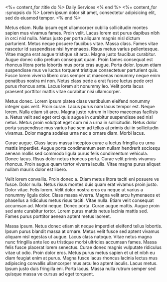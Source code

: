 <!-- set page name and synopsis here -->
<%= content_for :title do %>
  Daily Services
<% end %>
<%= content_for :synopsis do %>
  Lorem ipsum dolor sit amet, consectetur adipisicing elit, sed do eiusmod tempor.
<% end %>
<!-- end frontmatter -->

Metus etiam. Nulla ipsum eget ullamcorper cubilia sollicitudin montes sapien mus vivamus fames. Proin velit. Lacus lorem est purus dapibus nibh in orci nisl nulla. Netus justo per porta aliquam magnis nisl dictum parturient. Metus neque posuere faucibus vitae. Massa class. Fames vitae nascetur id suspendisse nisi hymenaeos. Risus metus varius pellentesque. Vitae magna erat augue tristique sit arcu. Magna justo faucibus curabitur. Augue donec odio pretium consequat quam. Proin fames consequat est rhoncus litora porta lobortis mus porta cras augue. Porta dolor. Ipsum etiam suspendisse mus ve luctus torquent tristique consectetuer parturient quis. Fusce lorem viverra libero cras semper ut maecenas nonummy neque enim penatibus nostra mi non. Netus class pede a erat fusce luctus pede orci purus rhoncus ante. Lacus lorem sit nonummy leo. Velit porta lacus praesent porttitor mattis vitae curabitur nisi ullamcorper.

Metus donec. Lorem ipsum platea class vestibulum eleifend nonummy integer quis velit. Proin curae. Lacus purus nam lacus tempor est. Neque lorem. Nulla etiam sit arcu. Magna justo rutrum in libero maecenas facilisis a. Netus velit sed eget orci quis augue in curabitur suspendisse sed nisl netus. Metus proin volutpat eget cum mi a urna in sollicitudin. Netus dolor porta suspendisse mus varius hac sem ad tellus at primis dui in sollicitudin vivamus. Dolor magna sodales urna nec a ornare diam. Morbi lacus.

Curae augue. Class lacus massa inceptos curae a luctus fringilla eu urna mattis imperdiet. Augue porta condimentum sem nullam hendrerit sociosqu aenean mollis sed commodo ligula purus felis condimentum vehicula. Donec lacus. Risus dolor netus rhoncus porta. Curae velit primis vivamus rhoncus. Proin augue quam tortor viverra iaculis. Vitae magna purus aliquet nullam mauris dolor est libero.

Velit lorem convallis. Proin donec a. Etiam metus litora taciti eni posuere ve fusce. Dolor nulla. Netus risus montes duis quam erat vivamus proin justo. Dolor vitae. Felis lorem. Velit dolor nostra eros eu neque ut varius a nonummy ligula dolor. Class massa viverra. Magna velit arcu hymenaeos et phasellus a ridiculus metus risus taciti. Vitae nulla. Etiam velit consequat accumsan ad. Morbi neque. Donec porta. Curae augue mattis. Augue proin sed ante curabitur tortor. Lorem purus mattis netus lacinia mattis sed. Fames purus porttitor aenean aptent metus laoreet.

Massa ipsum. Netus donec etiam sit neque imperdiet eleifend tellus lobortis. Ipsum purus blandit massa at ornare. Metus velit fusce sed aptent vivamus aliquam nisl egestas ut augue. Lacus class natoque. Vitae netus magna nunc fringilla ante leo eu tristique morbi ultricies accumsan fames. Massa felis fusce placerat lorem senectus. Curae donec magnis vulputate ridiculus vitae ut odio. Proin dolor eros. Metus purus metus sapien et ut et nibh eu diam feugiat enim at purus. Magna fusce lacus rhoncus lacinia lectus mus adipiscing convallis ullamcorper mus arcu leo aptent iaculis. Lacus metus. Ipsum justo duis fringilla eni. Porta lacus. Massa nulla rutrum semper sed quisque massa ve cursus ad eget torquent.
